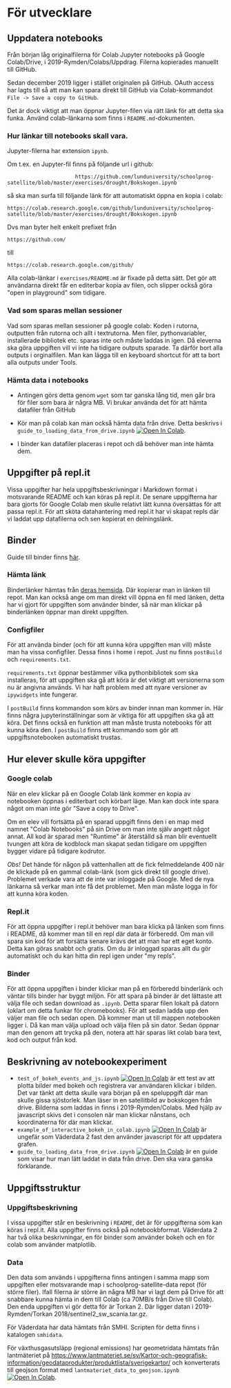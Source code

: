 # För utvecklare

## Uppdatera notebooks
Från början låg originalfilerna för Colab Jupyter notebooks på Google Colab/Drive, i 2019-Rymden/Colabs/Uppdrag. Filerna kopierades manuellt till GitHub.

Sedan december 2019 ligger i stället originalen på GitHub. OAuth access har lagts till så att man kan spara direkt till GitHub via Colab-kommandot `File -> Save a copy to GitHub`.

Det är dock viktigt att man öppnar Jupyter-filen via rätt länk för att detta ska funka. Använd colab-länkarna som finns i `README.md`-dokumenten.

### Hur länkar till notebooks skall vara.

Jupyter-filerna har extension `ipynb`.

Om t.ex. en Jupyter-fil finns på följande url i github:
```
                      https://github.com/lunduniversity/schoolprog-satellite/blob/master/exercises/drought/Bokskogen.ipynb
```
så ska man surfa till följande länk för att automatiskt öppna en kopia i colab:
```
https://colab.research.google.com/github/lunduniversity/schoolprog-satellite/blob/master/exercises/drought/Bokskogen.ipynb
```
Dvs man byter helt enkelt prefixet från

```
https://github.com/
```
till
```
https://colab.research.google.com/github/
```

Alla colab-länkar i `exercises/README.md` är fixade på detta sätt. Det gör att användarna direkt får en editerbar kopia av filen, och slipper också göra "open in playground" som tidigare.

### Vad som sparas mellan sessioner
Vad som sparas mellan sessioner på google colab: Koden i rutorna, outputten från rutorna och allt i textrutorna. Men filer, pythonvariabler, installerade bibliotek etc. sparas inte och måste laddas in igen. Då eleverna ska göra uppgiften vill vi inte ha tidigare outputs sparade. Ta därför bort alla outputs i orginalfilen. Man kan lägga till en keyboard shortcut för att ta bort alla outputs under Tools.

### Hämta data i notebooks
- Antingen görs detta genom `wget` som tar ganska lång tid, men går bra för filer som bara är några MB. Vi brukar använda det för att hämta datafiler från GitHub

- Kör man på colab kan man också hämta data från drive. Detta beskrivs i `guide_to_loading_data_from_drive.ipynb` [![Open In Colab](https://colab.research.google.com/assets/colab-badge.svg)](https://colab.research.google.com/github/lunduniversity/schoolprog-satellite/blob/master/for_developers/guide_to_loading_data_from_drive.ipynb).
- I binder kan datafiler placeras i repot och då behöver man inte hämta dem.

## Uppgifter på repl.it

Vissa uppgifter har hela uppgiftsbeskrivningar i Markdown format i motsvarande README och kan köras på repl.it. De senare uppgifterna har bara gjorts för Google Colab men skulle relativt lätt kunna översättas för att passa repl.it. För att sköta datahantering med repl.it har vi skapat repls där vi laddat upp datafilerna och sen kopierat en delningslänk.

## Binder

Guide till binder finns [ħär](https://mybinder.readthedocs.io/en/latest/introduction.html).

### Hämta länk
Binderlänker hämtas från [deras hemsida](https://gke.mybinder.org/). Där kopierar man in länken till repot. Man kan också ange om man direkt vill öppna en fil med länken, detta har vi gjort för uppgiften som använder binder, så när man klickar på binderlänken öppnar man direkt uppgiften.

### Configfiler

För att använda binder (och för att kunna köra uppgiften man vill) måste man ha vissa configfiler. Dessa finns i home i repot. Just nu finns `postBuild` och `requirements.txt`.

`requirements.txt` öppnar bestämmer vilka pythonbibliotek som ska installeras, för att uppgiften ska gå att köra är det viktigt att versionerna som nu är angivna används. Vi har haft problem med att nyare versioner av `ipywidgets` inte fungerar.

I `postBuild` finns kommandon som körs av binder innan man kommer in. Här finns några jupyterinställningar som är viktiga för att uppgiften ska gå att köra. Det finns också en funktion att man måste trusta notebooks för att kunna köra den. I `postBuild` finns ett kommando som gör att uppgiftsnotebooken automatiskt trustas.  

## Hur elever skulle köra uppgifter

### Google colab

När en elev klickar på en Google Colab länk kommer en kopia av notebooken öppnas i editerbart och körbart läge. Man kan dock inte spara något om man inte gör "Save a copy to Drive".

Om en elev vill fortsätta på en sparad uppgift finns den i en map med namnet "Colab Notebooks" på sin Drive om man inte själv angett något annat. All kod är sparad men "Runtime" är återställd så man blir eventuellt tvungen att köra de kodblock man skapat sedan tidigare om uppgiften bygger vidare på tidigare kodrutor.

*Obs!* Det hände för någon på vattenhallen att de fick felmeddelande 400 när de klickade på en gammal colab-länk (som gick direkt till google drive). Problemet verkade vara att de inte var inloggade på Google. Med de nya länkarna så verkar man inte få det problemet. Men man måste logga in för att kunna köra koden.


### Repl.it

För att öppna uppgifter i repl.it behöver man bara klicka på länken som finns i README, då kommer man till en repl där data är förberedd. Om man vill spara sin kod för att forsätta senare krävs det att man har ett eget konto. Detta kan göras snabbt och gratis. Om du är inloggad sparas allt du gör automatiskt och du kan hitta din repl igen under "my repls".

### Binder
För att öppna uppgiften i binder klickar man på en förberedd binderlänk och väntar tills binder har byggt miljön. För att spara på binder är det lättaste att välja file och sedan download as `.ipynb`. Detta sparar filen lokalt på datorn (oklart om detta funkar för chromebooks). För att sedan ladda upp den väljer man file och sedan open. Då kommer man ut till mappen notebooken ligger i. Då kan man välja upload och välja filen på sin dator. Sedan öppnar man den genom att trycka på den, notera att här sparas likt colab bara text, kod och output från kod.


## Beskrivning av notebookexperiment

- `test_of_bokeh_events_and_js.ipynb` [![Open In Colab](https://colab.research.google.com/assets/colab-badge.svg)](https://colab.research.google.com/github/lunduniversity/schoolprog-satellite/blob/master/for_developers/test_of_bokeh_events_and_js.ipynb) är ett test av att plotta bilder med bokeh och registrera var användaren klickar i bilden. Det var tänkt att detta skulle vara början på en speluppgift där man skulle gissa sjöstorlek. Man läser in en satellitbild av bokskogen från drive. Bilderna som laddas in finns i 2019-Rymden/Colabs. Med hjälp av javascript skivs det i consolen när man klickar nånstans, och koordinaterna för där man klickar.
- `example_of_interactive_bokeh_in_colab.ipynb` [![Open In Colab](https://colab.research.google.com/assets/colab-badge.svg)](https://colab.research.google.com/github/lunduniversity/schoolprog-satellite/blob/master/for_developers/example_of_interactive_bokeh_in_colab.ipynb) är ungefär som Väderdata 2 fast den använder javascript för att uppdatera grafen.
- `guide_to_loading_data_from_drive.ipynb` [![Open In Colab](https://colab.research.google.com/assets/colab-badge.svg)](https://colab.research.google.com/github/lunduniversity/schoolprog-satellite/blob/master/for_developers/guide_to_loading_data_from_drive.ipynb) är en guide som visar hur man lätt laddat in data från drive. Den ska vara ganska förklarande.

## Uppgiftsstruktur

### Uppgiftsbeskrivning
I vissa uppgifter står en beskrivning i `README`, det är för uppgifterna som kan köras i repl.it. Alla uppgifter finns också på notebookbformat. Väderdata 2 har två olika beskrivningar, en för binder som använder bokeh och en för colab som använder matplotlib.


### Data
Den data som används i uppgifterna finns antingen i samma mapp som uppgiften eller motsvarande map i schoolprog-satellite-data repot (för större filer). Ifall filerna är större än några MB har vi lagt dem på Drive för att snabbare kunna hämta in dem till Colab (ca 70MB/s från Drive till Colab). Den enda uppgiften vi gör detta för är Torkan 2. Där ligger datan i 2019-Rymden/Torkan 2018/sentinel2_sw_scania.tar.gz.

För Väderdata har data hämtats från SMHI. Scripten för detta finns i katalogen `smhidata`.

För växthusgasutsläpp (regional emissions) har geometridata hämtats från lantmäteriet på https://www.lantmateriet.se/sv/Kartor-och-geografisk-information/geodataprodukter/produktlista/sverigekartor/ och konverterats till geojson format med `lantmateriet_data_to_geojson.ipynb` [![Open In Colab](https://colab.research.google.com/assets/colab-badge.svg)](https://colab.research.google.com/github/lunduniversity/schoolprog-satellite/blob/master/for_developers/lantmateriet_data_to_geojson.ipynb).
